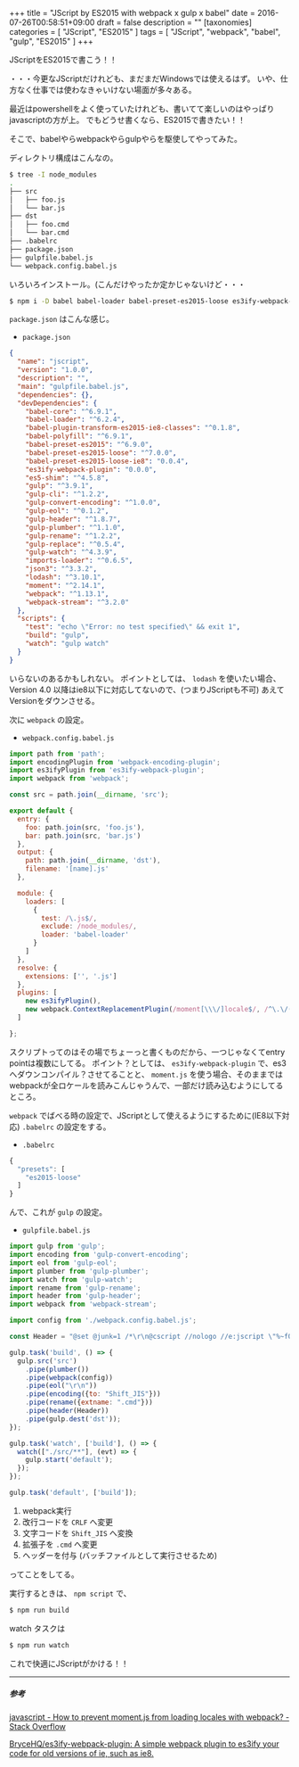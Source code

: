+++
title = "JScript by ES2015 with webpack x gulp x babel"
date = 2016-07-26T00:58:51+09:00
draft = false
description = ""
[taxonomies]
categories = [ "JScript", "ES2015" ]
tags = [ "JScript", "webpack", "babel", "gulp", "ES2015" ]
+++

JScriptをES2015で書こう！！

・・・今更なJScriptだけれども、まだまだWindowsでは使えるはず。
いや、仕方なく仕事では使わなきゃいけない場面が多々ある。

最近はpowershellをよく使っていたけれども、書いてて楽しいのはやっぱりjavascriptの方が上。
でもどうせ書くなら、ES2015で書きたい！！

そこで、babelやらwebpackやらgulpやらを駆使してやってみた。

ディレクトリ構成はこんなの。
```sh
$ tree -I node_modules
.
├── src
│   ├── foo.js
│   └── bar.js
├── dst
│   ├── foo.cmd
│   └── bar.cmd
├── .babelrc
├── package.json
├── gulpfile.babel.js
└── webpack.config.babel.js
```
<!-- more -->

いろいろインストール。(こんだけやったか定かじゃないけど・・・
```sh
$ npm i -D babel babel-loader babel-preset-es2015-loose es3ify-webpack-plugin gulp gulp-cli gulp-convert-encoding gulp-eol gulp-header gulp-plumber gulp-rename gulp-watch webpack webpack-stream
```

`package.json` はこんな感じ。

- `package.json`

```json
{
  "name": "jscript",
  "version": "1.0.0",
  "description": "",
  "main": "gulpfile.babel.js",
  "dependencies": {},
  "devDependencies": {
    "babel-core": "^6.9.1",
    "babel-loader": "^6.2.4",
    "babel-plugin-transform-es2015-ie8-classes": "^0.1.8",
    "babel-polyfill": "^6.9.1",
    "babel-preset-es2015": "^6.9.0",
    "babel-preset-es2015-loose": "^7.0.0",
    "babel-preset-es2015-loose-ie8": "0.0.4",
    "es3ify-webpack-plugin": "0.0.0",
    "es5-shim": "^4.5.8",
    "gulp": "^3.9.1",
    "gulp-cli": "^1.2.2",
    "gulp-convert-encoding": "^1.0.0",
    "gulp-eol": "^0.1.2",
    "gulp-header": "^1.8.7",
    "gulp-plumber": "^1.1.0",
    "gulp-rename": "^1.2.2",
    "gulp-replace": "^0.5.4",
    "gulp-watch": "^4.3.9",
    "imports-loader": "^0.6.5",
    "json3": "^3.3.2",
    "lodash": "^3.10.1",
    "moment": "^2.14.1",
    "webpack": "^1.13.1",
    "webpack-stream": "^3.2.0"
  },
  "scripts": {
    "test": "echo \"Error: no test specified\" && exit 1",
    "build": "gulp",
    "watch": "gulp watch"
  }
}
```

いらないのあるかもしれない。
ポイントとしては、 `lodash` を使いたい場合、Version 4.0 以降はie8以下に対応してないので、(つまりJScriptも不可) あえてVersionをダウンさせる。


次に `webpack` の設定。

- `webpack.config.babel.js`

```javascript
import path from 'path';
import encodingPlugin from 'webpack-encoding-plugin';
import es3ifyPlugin from 'es3ify-webpack-plugin';
import webpack from 'webpack';

const src = path.join(__dirname, 'src');

export default {
  entry: {
    foo: path.join(src, 'foo.js'),
    bar: path.join(src, 'bar.js')
  },
  output: {
    path: path.join(__dirname, 'dst'),
    filename: '[name].js'
  },

  module: {
    loaders: [
      {
        test: /\.js$/,
        exclude: /node_modules/,
        loader: 'babel-loader'
      }
    ]
  },
  resolve: {
    extensions: ['', '.js']
  },
  plugins: [
    new es3ifyPlugin(),
    new webpack.ContextReplacementPlugin(/moment[\\\/]locale$/, /^\.\/(en|ja)$/),
  ]

};
```

スクリプトってのはその場でちょーっと書くものだから、一つじゃなくてentry pointは複数にしてる。
ポイント？としては、 `es3ify-webpack-plugin` で、es3へダウンコンパイル？させてることと、 `moment.js` を使う場合、そのままではwebpackが全ロケールを読みこんじゃうんで、一部だけ読み込むようにしてるところ。

`webpack` でばべる時の設定で、JScriptとして使えるようにするために(IE8以下対応) `.babelrc` の設定をする。

- `.babelrc`

```javascript
{
  "presets": [
    "es2015-loose"
  ]
}
```

んで、これが `gulp` の設定。

- `gulpfile.babel.js`

```javascript
import gulp from 'gulp';
import encoding from 'gulp-convert-encoding';
import eol from 'gulp-eol';
import plumber from 'gulp-plumber';
import watch from 'gulp-watch';
import rename from 'gulp-rename';
import header from 'gulp-header';
import webpack from 'webpack-stream';

import config from './webpack.config.babel.js';

const Header = "@set @junk=1 /*\r\n@cscript //nologo //e:jscript \"%~f0\" %*\r\n@exit /b %errorlevel%\r\n\r\n*/";

gulp.task('build', () => {
  gulp.src('src')
    .pipe(plumber())
    .pipe(webpack(config))
    .pipe(eol("\r\n"))
    .pipe(encoding({to: "Shift_JIS"}))
    .pipe(rename({extname: ".cmd"}))
    .pipe(header(Header))
    .pipe(gulp.dest('dst'));
});

gulp.task('watch', ['build'], () => {
  watch(["./src/**"], (evt) => {
    gulp.start('default');
  });
});

gulp.task('default', ['build']);
```

1. webpack実行
2. 改行コードを `CRLF` へ変更
3. 文字コードを `Shift_JIS` へ変換
4. 拡張子を `.cmd` へ変更
5. ヘッダーを付与 (バッチファイルとして実行させるため)

ってことをしてる。

実行するときは、 `npm script` で、

```sh
$ npm run build
```

watch タスクは
```sh
$ npm run watch
```

これで快適にJScriptがかける！！

- - -
##### 参考

[javascript - How to prevent moment.js from loading locales with webpack? - Stack Overflow](http://stackoverflow.com/questions/25384360/how-to-prevent-moment-js-from-loading-locales-with-webpack)

[BryceHQ/es3ify-webpack-plugin: A simple webpack plugin to es3ify your code for old versions of ie, such as ie8.](https://github.com/BryceHQ/es3ify-webpack-plugin)


